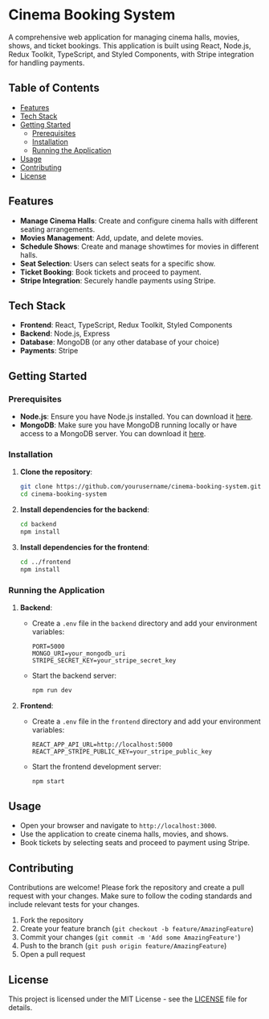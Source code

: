 # Cinema Booking System

A comprehensive web application for managing cinema halls, movies, shows, and ticket bookings. This application is built using React, Node.js, Redux Toolkit, TypeScript, and Styled Components, with Stripe integration for handling payments.

## Table of Contents

- [Features](#features)
- [Tech Stack](#tech-stack)
- [Getting Started](#getting-started)
  - [Prerequisites](#prerequisites)
  - [Installation](#installation)
  - [Running the Application](#running-the-application)
- [Usage](#usage)
- [Contributing](#contributing)
- [License](#license)

## Features

- **Manage Cinema Halls**: Create and configure cinema halls with different seating arrangements.
- **Movies Management**: Add, update, and delete movies.
- **Schedule Shows**: Create and manage showtimes for movies in different halls.
- **Seat Selection**: Users can select seats for a specific show.
- **Ticket Booking**: Book tickets and proceed to payment.
- **Stripe Integration**: Securely handle payments using Stripe.

## Tech Stack

- **Frontend**: React, TypeScript, Redux Toolkit, Styled Components
- **Backend**: Node.js, Express
- **Database**: MongoDB (or any other database of your choice)
- **Payments**: Stripe

## Getting Started

### Prerequisites

- **Node.js**: Ensure you have Node.js installed. You can download it [here](https://nodejs.org/).
- **MongoDB**: Make sure you have MongoDB running locally or have access to a MongoDB server. You can download it [here](https://www.mongodb.com/).

### Installation

1. **Clone the repository**:
    ```bash
    git clone https://github.com/yourusername/cinema-booking-system.git
    cd cinema-booking-system
    ```

2. **Install dependencies for the backend**:
    ```bash
    cd backend
    npm install
    ```

3. **Install dependencies for the frontend**:
    ```bash
    cd ../frontend
    npm install
    ```

### Running the Application

1. **Backend**:
    - Create a `.env` file in the `backend` directory and add your environment variables:
      ```env
      PORT=5000
      MONGO_URI=your_mongodb_uri
      STRIPE_SECRET_KEY=your_stripe_secret_key
      ```
    - Start the backend server:
      ```bash
      npm run dev
      ```

2. **Frontend**:
    - Create a `.env` file in the `frontend` directory and add your environment variables:
      ```env
      REACT_APP_API_URL=http://localhost:5000
      REACT_APP_STRIPE_PUBLIC_KEY=your_stripe_public_key
      ```
    - Start the frontend development server:
      ```bash
      npm start
      ```

## Usage

- Open your browser and navigate to `http://localhost:3000`.
- Use the application to create cinema halls, movies, and shows.
- Book tickets by selecting seats and proceed to payment using Stripe.

## Contributing

Contributions are welcome! Please fork the repository and create a pull request with your changes. Make sure to follow the coding standards and include relevant tests for your changes.

1. Fork the repository
2. Create your feature branch (`git checkout -b feature/AmazingFeature`)
3. Commit your changes (`git commit -m 'Add some AmazingFeature'`)
4. Push to the branch (`git push origin feature/AmazingFeature`)
5. Open a pull request

## License

This project is licensed under the MIT License - see the [LICENSE](LICENSE) file for details.

